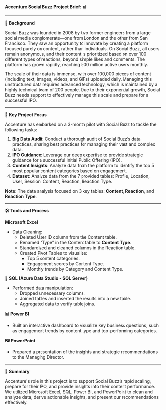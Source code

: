 **Accenture Social Buzz Project Brief: 📊**

---

**📜 Background**

Social Buzz was founded in 2008 by two former engineers from a large social media conglomerate—one from London and the other from San Francisco. They saw an opportunity to innovate by creating a platform focused purely on content, rather than individuals. On Social Buzz, all users remain anonymous, and their content is prioritized based on over 100 different types of reactions, beyond simple likes and comments. The platform has grown rapidly, reaching 500 million active users monthly. 

The scale of their data is immense, with over 100,000 pieces of content (including text, images, videos, and GIFs) uploaded daily. Managing this unstructured data requires advanced technology, which is maintained by a highly technical team of 200 people. Due to their exponential growth, Social Buzz needs support to effectively manage this scale and prepare for a successful IPO.

---

**🎯 Key Project Focus**

Accenture has embarked on a 3-month pilot with Social Buzz to tackle the following tasks:

1. **Big Data Audit**: Conduct a thorough audit of Social Buzz’s data practices, sharing best practices for managing their vast and complex data.
2. **IPO Guidance**: Leverage our deep expertise to provide strategic guidance for a successful Initial Public Offering (IPO).
3. **Content Insights**: Analyze data from the platform to identify the top 5 most popular content categories based on engagement.
4. **Dataset**: Analyze data from the 7 provided tables: Profile, Location, User, Session, Content, Reaction, Reaction Type.

**Note**: The data analysis focused on 3 key tables: **Content**, **Reaction**, and **Reaction Type**.

---

**🛠️ Tools and Process**

**Microsoft Excel**  
- Data Cleaning:
  - Deleted User ID column from the Content table.
  - Renamed “Type” in the Content table to **Content Type**.
  - Standardized and cleaned columns in the Reaction table.
  - Created Pivot Tables to visualize:
    - Top 5 content categories.
    - Engagement scores by Content Type.
    - Monthly trends by Category and Content Type.

**💾 SQL (Azure Data Studio - SQL Server)**  
- Performed data manipulation:
  - Dropped unnecessary columns.
  - Joined tables and inserted the results into a new table.
  - Aggregated data to verify table joins.

**📊 Power BI**  
- Built an interactive dashboard to visualize key business questions, such as engagement trends by content type and top-performing categories.

**🖼️ PowerPoint**  
- Prepared a presentation of the insights and strategic recommendations to the Managing Director.

---

**🌟 Summary**

Accenture's role in this project is to support Social Buzz’s rapid scaling, prepare for their IPO, and provide insights into their content performance. We utilized Microsoft Excel, SQL, Power BI, and PowerPoint to clean and analyze data, derive actionable insights, and present our recommendations effectively.
